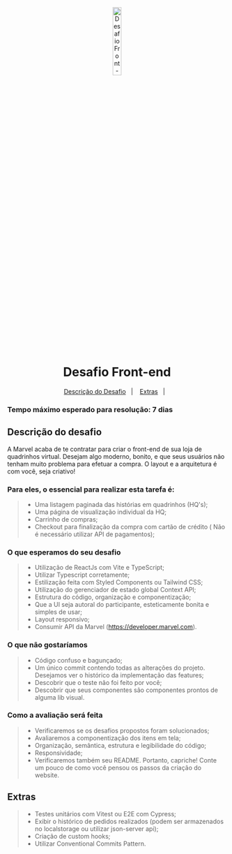<div align="center">
  <img alt="Desafio Front-end" title="Desafio Front-end" src="https://garantia.inmediam.com.br//assets/logoInmediamCores-bc0eeaaa.svg" width="20%" />
</div>
<h1 align="center">
    Desafio Front-end
</h1>

<p align="center">
  <a href="#descrição-do-desafio">Descrição do Desafio</a>&nbsp;&nbsp;&nbsp;|&nbsp;&nbsp;&nbsp;
  <a href="#extras">Extras</a>&nbsp;&nbsp;&nbsp;|&nbsp;&nbsp;&nbsp;
</p>

### Tempo máximo esperado para resolução: 7 dias

## Descrição do desafio

A Marvel acaba de te contratar para criar o front-end de sua loja de quadrinhos
virtual. Desejam algo moderno, bonito, e que seus usuários não tenham muito
problema para efetuar a compra. O layout e a arquitetura é com você, seja criativo!

### Para eles, o essencial para realizar esta tarefa é:
> - Uma listagem paginada das histórias em quadrinhos (HQ's);
> - Uma página de visualização individual da HQ;
> - Carrinho de compras;
> - Checkout para finalização da compra com cartão de crédito ( Não é necessário utilizar API de pagamentos);

### O que esperamos do seu desafio

> - Utilização de ReactJs com Vite e TypeScript;
> - Utilizar Typescript corretamente;
> - Estilização feita com Styled Components ou Tailwind CSS;
> - Utilização do gerenciador de estado global Context API;
> - Estrutura do código, organização e componentização;
> - Que a UI seja autoral do participante, esteticamente bonita e simples de usar;
> - Layout responsivo;
> - Consumir API da Marvel (<a target="_blank" href="https://developer.marvel.com">https://developer.marvel.com</a>).

### O que não gostaríamos

> - Código confuso e bagunçado;
> - Um único commit contendo todas as alterações do projeto. Desejamos ver o
histórico da implementação das features;
> - Descobrir que o teste não foi feito por você;
> - Descobrir que seus componentes são componentes prontos de alguma lib
visual.

### Como a avaliação será feita

> - Verificaremos se os desafios propostos foram solucionados;
> - Avaliaremos a componentização dos itens em tela;
> - Organização, semântica, estrutura e legibilidade do código;
> - Responsividade;
> - Verificaremos também seu README. Portanto, capriche! Conte um pouco de
como você pensou os passos da criação do website.

## Extras
> - Testes unitários com Vitest ou E2E com Cypress;
> - Exibir o histórico de pedidos realizados (podem ser armazenados no localstorage ou utilizar json-server api);
> - Criação de custom hooks;
> - Utilizar Conventional Commits Pattern.
